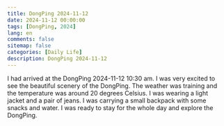 ```yaml
---
title: DongPing 2024-11-12
date: 2024-11-12 00:00:00
tags: [DongPing, 2024]
lang: en
comments: false
sitemap: false
categories: [Daily Life]
description: DongPing 2024-11-12
---
```


I had arrived at the DongPing 2024-11-12 10:30 am. I was very excited to see the beautiful scenery of the DongPing. The weather was training and the temperature was around 20 degrees Celsius. I was wearing a light jacket and a pair of jeans. I was carrying a small backpack with some snacks and water. I was ready to stay for the whole day and explore the DongPing.

